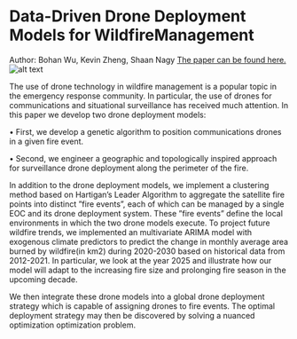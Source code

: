 # Data-Driven Drone Deployment Models for WildfireManagement
Author: Bohan Wu, Kevin Zheng, Shaan Nagy
<a href="/blob/main/paper.pdf" >The paper can be found here.</a>
![alt text](https://bloximages.newyork1.vip.townnews.com/ifiberone.com/content/tncms/assets/v3/editorial/8/82/88246d38-9f5b-11e8-a835-cb2c775cdd7b/5b72269f088c8.image.png?resize=400%2C247)

The use of drone technology in wildfire management is a popular topic in the emergency response community. In particular, the use of drones for communications and situational surveillance has received much attention. In this paper we develop two drone deployment models:

• First, we develop a genetic algorithm to position communications drones in a given fire event.

• Second, we engineer a geographic and topologically inspired approach for surveillance drone
deployment along the perimeter of the fire.

In addition to the drone deployment models, we implement a clustering method based on Hartigan’s Leader Algorithm to aggregate the satellite fire points into distinct ”fire events”, each of which can be managed by a single EOC and its drone deployment system. These ”fire events” define the local environments in which the two drone models execute.
To project future wildfire trends, we implemented an multivariate ARIMA model with exogenous climate predictors to predict the change in monthly average area burned by wildfire(in km2) during 2020-2030 based on historical data from 2012-2021. In particular, we look at the year 2025 and illustrate how our model will adapt to the increasing fire size and prolonging fire season in the upcoming decade.

We then integrate these drone models into a global drone deployment strategy which is capable of assigning drones to fire events. The optimal deployment strategy may then be discovered by solving a nuanced optimization optimization problem.
